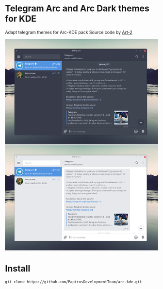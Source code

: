 #  Telegram Arc and Arc Dark themes for KDE

Adapt telegram themes for Arc-KDE pack
Source code by [Art-2](http://art-2.deviantart.com/art/Arc-2-theme-for-Telegram-654895946)

![Screenshot arc-dark-kde](preview-arc-dark-kde.png)
![Screenshot arc-kde](preview-arc-kde.png)

# Install
```
git clone https://github.com/PapirusDevelopmentTeam/arc-kde.git

```
